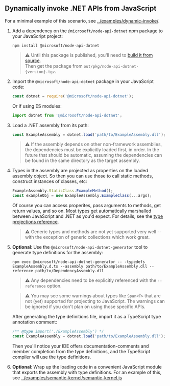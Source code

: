 ## Dynamically invoke .NET APIs from JavaScript

For a minimal example of this scenario, see
[../examples/dynamic-invoke/](../examples/dynamic-invoke/).

1. Add a dependency on the `@microsoft/node-api-dotnet` npm package to your JavaScript project:
    ```
    npm install @microsoft/node-api-dotnet
    ```
    > :warning: Until this package is published, you'll need to
    [build it from source](../README-DEV.md).<br>Then get the package from
    `out/pkg/node-api-dotnet-{version}.tgz`.

2. Import the `@microsoft/node-api-dotnet` package in your JavaScript code:
    ```JavaScript
    const dotnet = require('@microsoft/node-api-dotnet');
    ```
    Or if using ES modules:
    ```JavaScript
    import dotnet from '@microsoft/node-api-dotnet';
    ```

3. Load a .NET assembly from its path:
    ```JavaScript
    const ExampleAssembly = dotnet.load('path/to/ExampleAssembly.dll');
    ```
    > :warning: If the assembly depends on other non-framework assemblies, the dependencies must be
    explicitly loaded first, in order. In the future that should be automatic, assuming the
    dependencies can be found in the same directory as the target assembly.

4. Types in the assembly are projected as properties on the loaded assembly object. So then you can
   use those to call static methods, construct instances of classes, etc:
    ```JavaScript
    ExampleAssembly.StaticClass.ExampleMethod();
    const exampleObj = new ExampleAssembly.ExampleClass(...args);
    ```
    Of course you can access properites, pass arguments to methods, get return values, and so on.
    Most types get automatically marshalled between JavaScript and .NET as you'd expect. For
    details, see the [type projections reference](./typescript.md).

    > :warning: Generic types and methods are not yet supported very well -- with the exception of
    generic collections which work great.

5. **Optional**: Use the `@microsoft/node-api-dotnet-generator` tool to generate type definitions for the assembly:
    ```
    npm exec @microsoft/node-api-dotnet-generator -- -typedefs ExampleAssembly.d.ts --assembly path/to/ExampleAssembly.dll --reference path/to/DependencyAssembly.dll
    ```
    > :warning: Any dependencies need to be explicitly referenced with the `--reference` option.

    > :warning: You may see some warnings about types like `Span<T>` that are not (yet) supported
    for projecting to JavaScript. The warnings can be ignored if you don't plan on using those
    specific APIs.

    After generating the type definitions file, import it as a TypeScript type annotation comment:
    ```JavaScript
    /** @type import('./ExampleAssembly') */
    const ExampleAssembly = dotnet.load('path/to/ExampleAssembly.dll');
    ```
    Then you'll notice your IDE offers documentation-comments and member completion from the type
    definitions, and the TypeScript compiler will use the type definitions.

6. **Optional**: Wrap up the loading code in a convenient JavaScript module that exports the
   assembly with type definitions. For an example of this, see
   [../examples/semantic-kernel/semantic-kernel.js](../examples/semantic-kernel/semantic-kernel.js)
